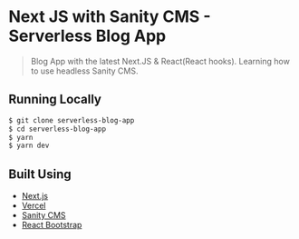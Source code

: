 # Next JS with Sanity CMS - Serverless Blog App

> Blog App with the latest Next.JS & React(React hooks). Learning how to use headless Sanity CMS.

## Running Locally

```bash
$ git clone serverless-blog-app
$ cd serverless-blog-app
$ yarn
$ yarn dev
```

## Built Using

- [Next.js](https://nextjs.org/)
- [Vercel](https://vercel.com)
- [Sanity CMS](https://sanity.io)
- [React Bootstrap](https://react-bootstrap.github.io/)
